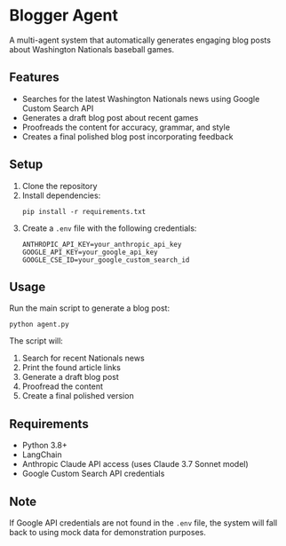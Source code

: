 # Blogger Agent

A multi-agent system that automatically generates engaging blog posts about Washington Nationals baseball games.

## Features

- Searches for the latest Washington Nationals news using Google Custom Search API
- Generates a draft blog post about recent games
- Proofreads the content for accuracy, grammar, and style
- Creates a final polished blog post incorporating feedback

## Setup

1. Clone the repository
2. Install dependencies:
   ```
   pip install -r requirements.txt
   ```
3. Create a `.env` file with the following credentials:
   ```
   ANTHROPIC_API_KEY=your_anthropic_api_key
   GOOGLE_API_KEY=your_google_api_key
   GOOGLE_CSE_ID=your_google_custom_search_id
   ```

## Usage

Run the main script to generate a blog post:

```
python agent.py
```

The script will:
1. Search for recent Nationals news
2. Print the found article links
3. Generate a draft blog post
4. Proofread the content
5. Create a final polished version

## Requirements

- Python 3.8+
- LangChain
- Anthropic Claude API access (uses Claude 3.7 Sonnet model)
- Google Custom Search API credentials

## Note

If Google API credentials are not found in the `.env` file, the system will fall back to using mock data for demonstration purposes.